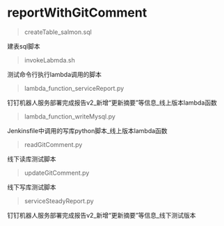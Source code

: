 # reportWithGitComment
> createTable_salmon.sql

建表sql脚本
> invokeLabmda.sh

测试命令行执行lambda调用的脚本
> lambda_function_serviceReport.py

钉钉机器人服务部署完成报告v2_新增“更新摘要”等信息_线上版本lambda函数
> lambda_function_writeMysql.py

Jenkinsfile中调用的写库python脚本_线上版本lambda函数
> readGitComment.py

线下读库测试脚本
> updateGitComment.py

线下写库测试脚本
> serviceSteadyReport.py

钉钉机器人服务部署完成报告v2_新增“更新摘要”等信息_线下测试版本
